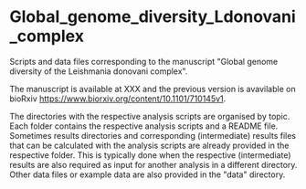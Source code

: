 # Global_genome_diversity_Ldonovani_complex
Scripts and data files corresponding to the manuscript "Global genome diversity of the Leishmania donovani complex".

The manuscript is available at XXX and the previous version is avavilable on bioRxiv https://www.biorxiv.org/content/10.1101/710145v1.

The directories with the respective analysis scripts are organised by topic. Each folder contains the respective analysis scripts and a README file. Sometimes results directories and corresponding (intermediate) results files that can be calculated with the analysis scripts are already provided in the respective folder. This is typically done when the respective (intermediate) results are also required as input for another analysis in a different directory. Other data files or example data are also provided in the "data" directory.

